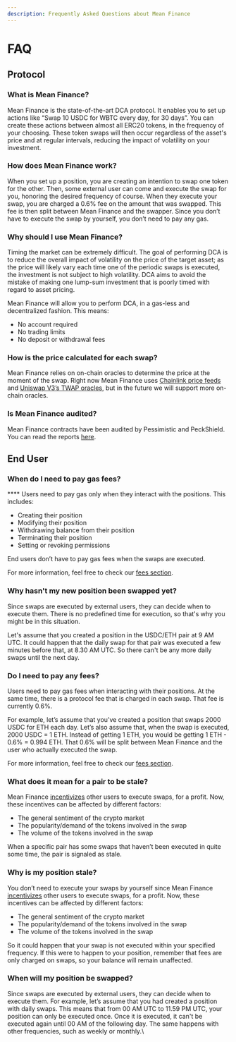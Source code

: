 ```yaml
---
description: Frequently Asked Questions about Mean Finance
---
```


# FAQ

## Protocol

### **What is Mean Finance?**

Mean Finance is the state-of-the-art DCA protocol. It enables you to set up actions like “Swap 10 USDC for WBTC every day, for 30 days”. You can create these actions between almost all ERC20 tokens, in the frequency of your choosing. These token swaps will then occur regardless of the asset's price and at regular intervals, reducing the impact of volatility on your investment.&#x20;

### **How does Mean Finance work?**

When you set up a position, you are creating an intention to swap one token for the other. Then, some external user can come and execute the swap for you, honoring the desired frequency of course. When they execute your swap, you are charged a 0.6% fee on the amount that was swapped. This fee is then split between Mean Finance and the swapper. Since you don’t have to execute the swap by yourself, you don’t need to pay any gas.

### **Why should I use Mean Finance?**

Timing the market can be extremely difficult. The goal of performing DCA is to reduce the overall impact of volatility on the price of the target asset; as the price will likely vary each time one of the periodic swaps is executed, the investment is not subject to high volatility. DCA aims to avoid the mistake of making one lump-sum investment that is poorly timed with regard to asset pricing.

Mean Finance will allow you to perform DCA, in a gas-less and decentralized fashion. This means:

* No account required
* No trading limits
* No deposit or withdrawal fees

### **How is the price calculated for each swap?**

Mean Finance relies on on-chain oracles to determine the price at the moment of the swap. Right now Mean Finance uses [Chainlink price feeds](https://chain.link/data-feeds) and [Uniswap V3’s TWAP oracles](https://docs.uniswap.org/protocol/concepts/V3-overview/oracle), but in the future we will support more on-chain oracles.

### **Is Mean Finance audited?**

Mean Finance contracts have been audited by Pessimistic and PeckShield. You can read the reports [here](https://github.com/Mean-Finance/dca-v2-core/tree/main/audits).

## **End User**

### **When do I need to pay gas fees?**

&#x20;**** Users need to pay gas only when they interact with the positions. This includes:

* Creating their position
* Modifying their position
* Withdrawing balance from their position
* Terminating their position
* Setting or revoking permissions

&#x20;End users don’t have to pay gas fees when the swaps are executed.

&#x20;For more information, feel free to check our [fees section](concepts/fees.md).

### **Why hasn't my new position been swapped yet?**

Since swaps are executed by external users, they can decide when to execute them. There is no predefined time for execution, so that's why you might be in this situation.&#x20;

Let's assume that you created a position in the USDC/ETH pair at 9 AM UTC. It could happen that the daily swap for that pair was executed a few minutes before that, at 8.30 AM UTC. So there can't be any more daily swaps until the next day.

### **Do I need to pay any fees?**

Users need to pay gas fees when interacting with their positions. At the same time, there is a protocol fee that is charged in each swap. That fee is currently 0.6%.&#x20;

For example, let’s assume that you’ve created a position that swaps 2000 USDC for ETH each day. Let’s also assume that, when the swap is executed, 2000 USDC = 1 ETH. Instead of getting 1 ETH, you would be getting 1 ETH - 0.6% = 0.994 ETH. That 0.6% will be split between Mean Finance and the user who actually executed the swap.

&#x20;For more information, feel free to check our [fees section](concepts/fees.md).

### **What does it mean for a pair to be stale?**

Mean Finance [incentivizes](concepts/swappers.md#incentives) other users to execute swaps, for a profit. Now, these incentives can be affected by different factors:

* The general sentiment of the crypto market
* The popularity/demand of the tokens involved in the swap
* The volume of the tokens involved in the swap

When a specific pair has some swaps that haven’t been executed in quite some time, the pair is signaled as stale.

### **Why is my position stale?**

You don’t need to execute your swaps by yourself since Mean Finance [incentivizes](concepts/swappers.md#incentives) other users to execute swaps, for a profit. Now, these incentives can be affected by different factors:

* The general sentiment of the crypto market
* The popularity/demand of the tokens involved in the swap
* The volume of the tokens involved in the swap

So it could happen that your swap is not executed within your specified frequency. If this were to happen to your position, remember that fees are only charged on swaps, so your balance will remain unaffected.

### **When will my position be swapped?**

Since swaps are executed by external users, they can decide when to execute them. For example, let’s assume that you had created a position with daily swaps. This means that from 00 AM UTC to 11.59 PM UTC, your position can only be executed once. Once it is executed, it can't be executed again until 00 AM of the following day. The same happens with other frequencies, such as weekly or monthly.\
